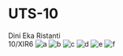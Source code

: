 # UTS-10<br>
Dini Eka Ristanti<br>
10/XIR6
![a](https://cloud.githubusercontent.com/assets/22124865/23948895/ae911f10-09b7-11e7-8c79-ea853d380154.PNG)
![b](https://cloud.githubusercontent.com/assets/22124865/23948891/ae7fffdc-09b7-11e7-90f6-0cfcf69e959e.PNG)
![c](https://cloud.githubusercontent.com/assets/22124865/23948892/ae86e6da-09b7-11e7-855d-6cdff464cabb.PNG)
![d](https://cloud.githubusercontent.com/assets/22124865/23948893/ae897da0-09b7-11e7-85e2-cdfb095277c6.PNG)
![e](https://cloud.githubusercontent.com/assets/22124865/23948894/ae8ec224-09b7-11e7-8e5d-08285e08c946.PNG)
![f](https://cloud.githubusercontent.com/assets/22124865/23948890/ae7ced42-09b7-11e7-9527-9e1008438a19.PNG)
